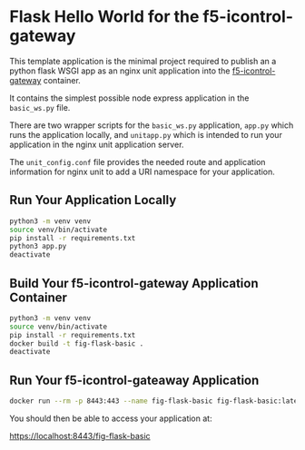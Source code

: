 # Flask Hello World for the f5-icontrol-gateway

This template application is the minimal project required to publish an a python flask WSGI app as an nginx unit application into the [f5-icontrol-gateway](https://hub.docker.com/r/f5devcentral/f5-icontrol-gateway) container.

It contains the simplest possible node express application in the `basic_ws.py` file.

There are two wrapper scripts for the `basic_ws.py` application, `app.py` which runs the application locally, and `unitapp.py` which is intended to run your application in the nginx unit application server.

The `unit_config.conf` file provides the needed route and application information for nginx unit to add a URI namespace for your application.

## Run Your Application Locally

```bash
python3 -m venv venv
source venv/bin/activate
pip install -r requirements.txt
python3 app.py
deactivate
```

## Build Your f5-icontrol-gateway Application Container

```bash
python3 -m venv venv
source venv/bin/activate
pip install -r requirements.txt
docker build -t fig-flask-basic .
deactivate
```

## Run Your f5-icontrol-gateaway Application

```bash
docker run --rm -p 8443:443 --name fig-flask-basic fig-flask-basic:latest
```

You should then be able to access your application at:

[https://localhost:8443/fig-flask-basic](https://localhost:8443/fig-flask-basic)
